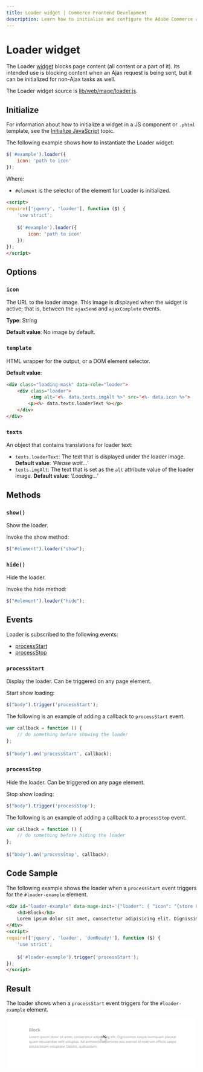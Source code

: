 ```yaml
---
title: Loader widget | Commerce Frontend Development
description: Learn how to initialize and configure the Adobe Commerce and Magento Open Source Loader widget.
---
```


# Loader widget

The Loader [widget](https://glossary.magento.com/widget) blocks page content (all content or a part of it). Its intended use is blocking content when an Ajax request is being sent, but it can be initialized for non-Ajax tasks as well.

The Loader widget source is [lib/web/mage/loader.js].

## Initialize

For information about how to initialize a widget in a JS component or `.phtml` template, see the [Initialize JavaScript][] topic.

The following example shows how to instantiate the Loader widget:

```javascript
$('#example').loader({
    icon: 'path to icon'
});
```

Where:

-  `#element` is the selector of the element for Loader is initialized.

```html
<script>
require(['jquery', 'loader'], function ($) {
    'use strict';

    $('#example').loader({
        icon: 'path to icon'
    });
});
</script>
```

## Options

### `icon`

The URL to the loader image. This image is displayed when the widget is active; that is, between the `ajaxSend` and `ajaxComplete` events.

**Type**: String

**Default value**: No image by default.

### `template`

HTML wrapper for the output, or a DOM element selector.

**Default value**:

```html
<div class="loading-mask" data-role="loader">
    <div class="loader">
         <img alt="<%- data.texts.imgAlt %>" src="<%- data.icon %>">
        <p><%- data.texts.loaderText %></p>
    </div>
</div>
```

### `texts`

An object that contains translations for loader text:

-  `texts.loaderText`: The text that is displayed under the loader image.
   **Default value**: *'Please wait...'*
-  `texts.imgAlt`: The text that is set as the `alt` attribute value of the loader image.
   **Default value**: *'Loading...'*

## Methods

### `show()`

Show the loader.

Invoke the show method:

```javascript
$("#element").loader("show");
```

### `hide()`

Hide the loader.

Invoke the hide method:

```javascript
$("#element").loader("hide");
```

## Events

Loader is subscribed to the following events:

-  [processStart](#processStart)
-  [processStop](#processStop)

### `processStart`

Display the loader. Can be triggered on any page element.

Start show loading:

```javascript
$("body").trigger('processStart');
```

The following is an example of adding a callback to `processStart` event.

```javascript
var callback = function () {
    // do something before showing the loader
};

$("body").on('processStart', callback);
```

### `processStop`

Hide the loader. Can be triggered on any page element.

Stop show loading:

```javascript
$("body").trigger('processStop');
```

The following is an example of adding a callback to a `processStop` event.

```javascript
var callback = function () {
    // do something before hiding the loader
};

$("body").on('processStop', callback);
```

## Code Sample

The following example shows the loader when a `processStart` event triggers for the `#loader-example` element.

```html
<div id="loader-example" data-mage-init='{"loader": { "icon": "{store URL}/static/{static version}/frontend/Magento/luma/en_US/images/loader-2.gif"}}'>
    <h3>Block</h3>
    Lorem ipsum dolor sit amet, consectetur adipisicing elit. Dignissimos itaque numquam placeat quam recusandae velit voluptas. Ad architecto asperiores eos eveniet id nostrum officiis saepe soluta totam voluptate! Debitis, quibusdam.
</div>
<script>
require(['jquery', 'loader', 'domReady!'], function ($) {
    'use strict';

    $('#loader-example').trigger('processStart');
});
</script>
```

## Result

The loader shows when a `processStart` event triggers for the `#loader-example` element.

![Loader Widget Example](../../_images/javascript/loader-widget-result.png)

[lib/web/mage/loader.js]: https://github.com/magento/magento2/blob/2.4/lib/web/mage/loader.js
[Initialize JavaScript]: ../init.md
